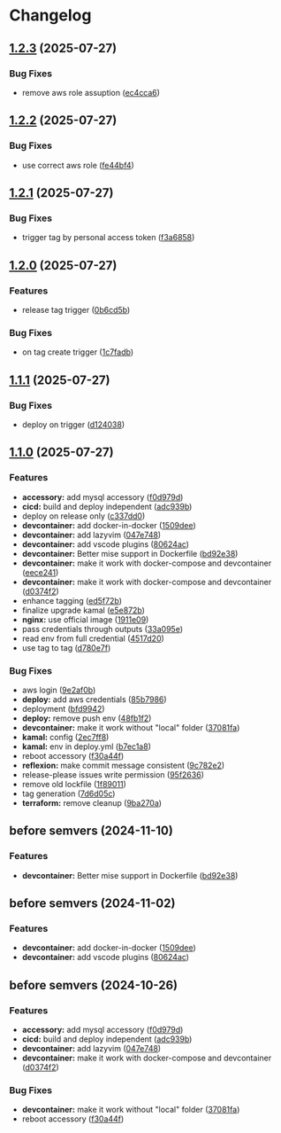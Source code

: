# Changelog

## [1.2.3](https://github.com/herrhodel/modul-324-muster/compare/v1.2.2...v1.2.3) (2025-07-27)


### Bug Fixes

* remove aws role assuption ([ec4cca6](https://github.com/herrhodel/modul-324-muster/commit/ec4cca6863d856209a17101b2d0dd1fcd9f11e84))

## [1.2.2](https://github.com/herrhodel/modul-324-muster/compare/v1.2.1...v1.2.2) (2025-07-27)


### Bug Fixes

* use correct aws role ([fe44bf4](https://github.com/herrhodel/modul-324-muster/commit/fe44bf4b9dee89b2a56375fbdeca28129b841b6c))

## [1.2.1](https://github.com/herrhodel/modul-324-muster/compare/v1.2.0...v1.2.1) (2025-07-27)


### Bug Fixes

* trigger tag by personal access token ([f3a6858](https://github.com/herrhodel/modul-324-muster/commit/f3a685886c73654dd9f336c4229033d45f627879))

## [1.2.0](https://github.com/herrhodel/modul-324-muster/compare/v1.1.1...v1.2.0) (2025-07-27)


### Features

* release tag trigger ([0b6cd5b](https://github.com/herrhodel/modul-324-muster/commit/0b6cd5bf189b6ab02e06bf9493d441e3ce2eb178))


### Bug Fixes

* on tag create trigger ([1c7fadb](https://github.com/herrhodel/modul-324-muster/commit/1c7fadb9c8f93e2ec891f0d6278efb65833239fb))

## [1.1.1](https://github.com/herrhodel/modul-324-muster/compare/v1.1.0...v1.1.1) (2025-07-27)


### Bug Fixes

* deploy on trigger ([d124038](https://github.com/herrhodel/modul-324-muster/commit/d1240389e62f09b68df43441aa3f7ce7e29d5288))

## [1.1.0](https://github.com/herrhodel/modul-324-muster/compare/v1.0.0...v1.1.0) (2025-07-27)


### Features

* **accessory:** add mysql accessory ([f0d979d](https://github.com/herrhodel/modul-324-muster/commit/f0d979dd36e9eb0d88bf1c07d23cdd33e3a455ea))
* **cicd:** build and deploy independent ([adc939b](https://github.com/herrhodel/modul-324-muster/commit/adc939bc541735b76b07f25c77fed8bfac11aa7b))
* deploy on release only ([c337dd0](https://github.com/herrhodel/modul-324-muster/commit/c337dd0265a7fd3f043a7736f5f8a07b1daa3ba6))
* **devcontainer:** add docker-in-docker ([1509dee](https://github.com/herrhodel/modul-324-muster/commit/1509deecf73c72e642b0054c85203f957cbdb391))
* **devcontainer:** add lazyvim ([047e748](https://github.com/herrhodel/modul-324-muster/commit/047e748f044847fc01a2599331a74cabe1a7c07b))
* **devcontainer:** add vscode plugins ([80624ac](https://github.com/herrhodel/modul-324-muster/commit/80624ac586921db79e6f0d1885d903f81af1eace))
* **devcontainer:** Better mise support in Dockerfile ([bd92e38](https://github.com/herrhodel/modul-324-muster/commit/bd92e38a858b91da4b8c68af65536a45510925ae))
* **devcontainer:** make it work with docker-compose and devcontainer ([eece241](https://github.com/herrhodel/modul-324-muster/commit/eece24138fa989f873ae0c224c190a59956b607f))
* **devcontainer:** make it work with docker-compose and devcontainer ([d0374f2](https://github.com/herrhodel/modul-324-muster/commit/d0374f2cf2906a6b942cb9f94db0a3d50233762f))
* enhance tagging ([ed5f72b](https://github.com/herrhodel/modul-324-muster/commit/ed5f72b29a9d9455c34397cbd53676059d0d6b8d))
* finalize upgrade kamal ([e5e872b](https://github.com/herrhodel/modul-324-muster/commit/e5e872bfdd093ef762a77aec63deffe5981231ff))
* **nginx:** use official image ([1911e09](https://github.com/herrhodel/modul-324-muster/commit/1911e093e8897f5612f6a322873b67e767c774b6))
* pass credentials through outputs ([33a095e](https://github.com/herrhodel/modul-324-muster/commit/33a095e0fa075178df856ffc877d5f9b895c14fa))
* read env from full credential ([4517d20](https://github.com/herrhodel/modul-324-muster/commit/4517d20f70e975233b0a49e920b72a94383ce621))
* use tag to tag ([d780e7f](https://github.com/herrhodel/modul-324-muster/commit/d780e7f57ac71173bcfad7dcea69c855d1f92c2d))


### Bug Fixes

* aws login ([9e2af0b](https://github.com/herrhodel/modul-324-muster/commit/9e2af0b18e90f3990c5464779eab90666afe7980))
* **deploy:** add aws credentials ([85b7986](https://github.com/herrhodel/modul-324-muster/commit/85b7986d25d4ec7f0e9503f1c7d6580735940e78))
* deployment ([bfd9942](https://github.com/herrhodel/modul-324-muster/commit/bfd9942b79939d689f83f097916795c8a26ce6cf))
* **deploy:** remove push env ([48fb1f2](https://github.com/herrhodel/modul-324-muster/commit/48fb1f21a9a3c5cc163e148ec7dae2a10466f9f0))
* **devcontainer:** make it work without "local" folder ([37081fa](https://github.com/herrhodel/modul-324-muster/commit/37081fac7fec7c7c16baf38c1776d4dd6b5ee563))
* **kamal:** config ([2ec7ff8](https://github.com/herrhodel/modul-324-muster/commit/2ec7ff8001db3be5dbe138e2036602d5fa44ae61))
* **kamal:** env in deploy.yml ([b7ec1a8](https://github.com/herrhodel/modul-324-muster/commit/b7ec1a84f9e6fd11666d5084046bff2a5c0bf7e8))
* reboot accessory ([f30a44f](https://github.com/herrhodel/modul-324-muster/commit/f30a44f1217baf1545aec72c44725ee6f954c371))
* **reflexion:** make commit message consistent ([9c782e2](https://github.com/herrhodel/modul-324-muster/commit/9c782e238a0e949f2fa0364a526aae09fa42ced3))
* release-please issues write permission ([95f2636](https://github.com/herrhodel/modul-324-muster/commit/95f263660b39b1ccb6722377cc68bf2899ec59f0))
* remove old lockfile ([1f89011](https://github.com/herrhodel/modul-324-muster/commit/1f890110070f8640309ad413c59b81b523736431))
* tag generation ([7d6d05c](https://github.com/herrhodel/modul-324-muster/commit/7d6d05c6c403d07da02f2cff26e40eb50aaba7ed))
* **terraform:** remove cleanup ([9ba270a](https://github.com/herrhodel/modul-324-muster/commit/9ba270a2cdd2ceee9b1caf6fb0540cb63c291fe1))

## before semvers (2024-11-10)

### Features

* **devcontainer:** Better mise support in Dockerfile ([bd92e38](https://github.com/codingluke/bbzbl-modul-324-template/commit/bd92e38a858b91da4b8c68af65536a45510925ae))

## before semvers (2024-11-02)


### Features

* **devcontainer:** add docker-in-docker ([1509dee](https://github.com/codingluke/bbzbl-modul-324-template/commit/1509deecf73c72e642b0054c85203f957cbdb391))
* **devcontainer:** add vscode plugins ([80624ac](https://github.com/codingluke/bbzbl-modul-324-template/commit/80624ac586921db79e6f0d1885d903f81af1eace))

## before semvers (2024-10-26)


### Features

* **accessory:** add mysql accessory ([f0d979d](https://github.com/codingluke/bbzbl-modul-324-template/commit/f0d979dd36e9eb0d88bf1c07d23cdd33e3a455ea))
* **cicd:** build and deploy independent ([adc939b](https://github.com/codingluke/bbzbl-modul-324-template/commit/adc939bc541735b76b07f25c77fed8bfac11aa7b))
* **devcontainer:** add lazyvim ([047e748](https://github.com/codingluke/bbzbl-modul-324-template/commit/047e748f044847fc01a2599331a74cabe1a7c07b))
* **devcontainer:** make it work with docker-compose and devcontainer ([d0374f2](https://github.com/codingluke/bbzbl-modul-324-template/commit/d0374f2cf2906a6b942cb9f94db0a3d50233762f))


### Bug Fixes

* **devcontainer:** make it work without "local" folder ([37081fa](https://github.com/codingluke/bbzbl-modul-324-template/commit/37081fac7fec7c7c16baf38c1776d4dd6b5ee563))
* reboot accessory ([f30a44f](https://github.com/codingluke/bbzbl-modul-324-template/commit/f30a44f1217baf1545aec72c44725ee6f954c371))
